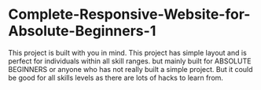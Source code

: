 # Complete-Responsive-Website-for-Absolute-Beginners-1

This project is built with you in mind. This project has simple layout and is perfect for individuals within all skill ranges. 
but mainly built for ABSOLUTE BEGINNERS or anyone who has not really built a simple project. But it could be good for all skills levels as there are lots of hacks to learn from.
